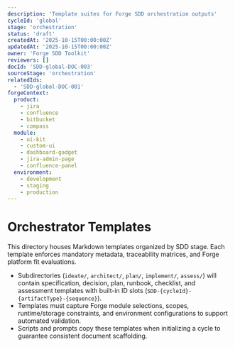 ```yaml
---
description: 'Template suites for Forge SDD orchestration outputs'
cycleId: 'global'
stage: 'orchestration'
status: 'draft'
createdAt: '2025-10-15T00:00:00Z'
updatedAt: '2025-10-15T00:00:00Z'
owner: 'Forge SDD Toolkit'
reviewers: []
docId: 'SDD-global-DOC-003'
sourceStage: 'orchestration'
relatedIds:
  - 'SDD-global-DOC-001'
forgeContext:
  product:
    - jira
    - confluence
    - bitbucket
    - compass
  module:
    - ui-kit
    - custom-ui
    - dashboard-gadget
    - jira-admin-page
    - confluence-panel
  environment:
    - development
    - staging
    - production
---
```


# Orchestrator Templates

This directory houses Markdown templates organized by SDD stage. Each template enforces mandatory metadata, traceability matrices, and Forge platform fit evaluations.

- Subdirectories (`ideate/`, `architect/`, `plan/`, `implement/`, `assess/`) will contain specification, decision, plan, runbook, checklist, and assessment templates with built-in ID slots (`SDD-{cycleId}-{artifactType}-{sequence}`).
- Templates must capture Forge module selections, scopes, runtime/storage constraints, and environment configurations to support automated validation.
- Scripts and prompts copy these templates when initializing a cycle to guarantee consistent document scaffolding.
